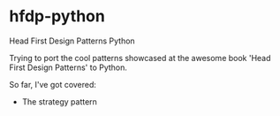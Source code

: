 hfdp-python
===========

Head First Design Patterns Python

Trying to port the cool patterns showcased at the awesome book 'Head First Design Patterns' to Python.

So far, I've got covered:
* The strategy pattern
